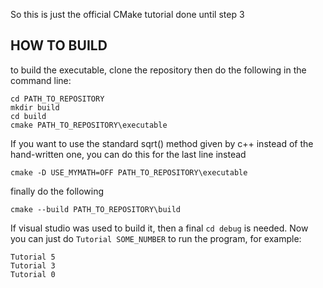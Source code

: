 So this is just the official CMake tutorial done until step 3

## HOW TO BUILD
to build the executable, clone the repository then do the following in the command line:
```
cd PATH_TO_REPOSITORY
mkdir build
cd build
cmake PATH_TO_REPOSITORY\executable
```
If you want to use the standard sqrt() method given by c++ instead of the hand-written one, you can do this for the last line instead
```
cmake -D USE_MYMATH=OFF PATH_TO_REPOSITORY\executable
```
finally do the following
```
cmake --build PATH_TO_REPOSITORY\build
```
If visual studio was used to build it, then a final `cd debug` is needed. 
Now you can just do `Tutorial SOME_NUMBER` to run the program, for example:
```
Tutorial 5
Tutorial 3
Tutorial 0
```
